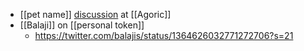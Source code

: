 - [[pet name]] [discussion](https://github.com/Agoric/agoric-sdk/issues/1449) at [[Agoric]]
- [[Balaji]] on [[personal token]]
    - https://twitter.com/balajis/status/1364626032771272706?s=21
